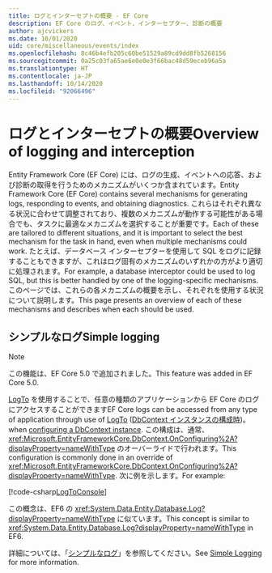 ```yaml
---
title: ログとインターセプトの概要 - EF Core
description: EF Core のログ、イベント、インターセプター、診断の概要
author: ajcvickers
ms.date: 10/01/2020
uid: core/miscellaneous/events/index
ms.openlocfilehash: 8c46b4efb205c60be51529a89cd9dd8fb5268156
ms.sourcegitcommit: 0a25c03fa65ae6e0e0e3f66bac48d59eceb96a5a
ms.translationtype: HT
ms.contentlocale: ja-JP
ms.lasthandoff: 10/14/2020
ms.locfileid: "92066496"
---
```

# <a name="overview-of-logging-and-interception"></a><span data-ttu-id="5b286-103">ログとインターセプトの概要</span><span class="sxs-lookup"><span data-stu-id="5b286-103">Overview of logging and interception</span></span>

<span data-ttu-id="5b286-104">Entity Framework Core (EF Core) には、ログの生成、イベントへの応答、および診断の取得を行うためのメカニズムがいくつか含まれています。</span><span class="sxs-lookup"><span data-stu-id="5b286-104">Entity Framework Core (EF Core) contains several mechanisms for generating logs, responding to events, and obtaining diagnostics.</span></span> <span data-ttu-id="5b286-105">これらはそれぞれ異なる状況に合わせて調整されており、複数のメカニズムが動作する可能性がある場合でも、タスクに最適なメカニズムを選択することが重要です。</span><span class="sxs-lookup"><span data-stu-id="5b286-105">Each of these are tailored to different situations, and it is important to select the best mechanism for the task in hand, even when multiple mechanisms could work.</span></span> <span data-ttu-id="5b286-106">たとえば、データベース インターセプターを使用して SQL をログに記録することもできますが、これはログ固有のメカニズムのいずれかの方がより適切に処理されます。</span><span class="sxs-lookup"><span data-stu-id="5b286-106">For example, a database interceptor could be used to log SQL, but this is better handled by one of the logging-specific mechanisms.</span></span> <span data-ttu-id="5b286-107">このページでは、これらの各メカニズムの概要を示し、それぞれを使用する状況について説明します。</span><span class="sxs-lookup"><span data-stu-id="5b286-107">This page presents an overview of each of these mechanisms and describes when each should be used.</span></span>

## <a name="simple-logging"></a><span data-ttu-id="5b286-108">シンプルなログ</span><span class="sxs-lookup"><span data-stu-id="5b286-108">Simple logging</span></span>

> [!NOTE]
> <span data-ttu-id="5b286-109">この機能は、EF Core 5.0 で追加されました。</span><span class="sxs-lookup"><span data-stu-id="5b286-109">This feature was added in EF Core 5.0.</span></span>

<span data-ttu-id="5b286-110">[LogTo](https://github.com/dotnet/efcore/blob/ec3df8fd7e4ea4ebeebfa747619cef37b23ab2c6/src/EFCore/DbContextOptionsBuilder.cs#L135) を使用することで、任意の種類のアプリケーションから EF Core のログにアクセスすることができます</span><span class="sxs-lookup"><span data-stu-id="5b286-110">EF Core logs can be accessed from any type of application through use of [LogTo](https://github.com/dotnet/efcore/blob/ec3df8fd7e4ea4ebeebfa747619cef37b23ab2c6/src/EFCore/DbContextOptionsBuilder.cs#L135)</span></span> <!-- Issue #2748 <xref:Microsoft.EntityFrameworkCore.DbContextOptionsBuilder.LogTo%2A> --> <span data-ttu-id="5b286-111">([DbContext インスタンスの構成時](xref:core/miscellaneous/configuring-dbcontext))。</span><span class="sxs-lookup"><span data-stu-id="5b286-111">when [configuring a DbContext instance](xref:core/miscellaneous/configuring-dbcontext).</span></span> <span data-ttu-id="5b286-112">この構成は、通常、<xref:Microsoft.EntityFrameworkCore.DbContext.OnConfiguring%2A?displayProperty=nameWithType> のオーバーライドで行われます。</span><span class="sxs-lookup"><span data-stu-id="5b286-112">This configuration is commonly done in an override of <xref:Microsoft.EntityFrameworkCore.DbContext.OnConfiguring%2A?displayProperty=nameWithType>.</span></span> <span data-ttu-id="5b286-113">次に例を示します。</span><span class="sxs-lookup"><span data-stu-id="5b286-113">For example:</span></span>

<!--
    protected override void OnConfiguring(DbContextOptionsBuilder optionsBuilder)
        => optionsBuilder.LogTo(Console.WriteLine);
-->
[!code-csharp[LogToConsole](../../../../samples/core/Miscellaneous/Logging/SimpleLogging/Program.cs?name=LogToConsole)]

<span data-ttu-id="5b286-114">この概念は、EF6 の <xref:System.Data.Entity.Database.Log?displayProperty=nameWithType> に似ています。</span><span class="sxs-lookup"><span data-stu-id="5b286-114">This concept is similar to <xref:System.Data.Entity.Database.Log?displayProperty=nameWithType> in EF6.</span></span>

<span data-ttu-id="5b286-115">詳細については、「[シンプルなログ](xref:core/miscellaneous/events/simple-logging)」を参照してください。</span><span class="sxs-lookup"><span data-stu-id="5b286-115">See [Simple Logging](xref:core/miscellaneous/events/simple-logging) for more information.</span></span>
